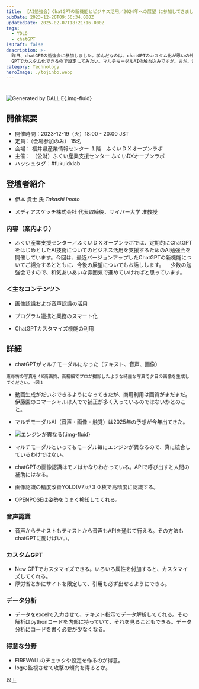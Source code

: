 ```yaml
---
title: 【AI勉強会】ChatGPTの新機能とビジネス活用／2024年への展望 に参加してきました
pubDate: 2023-12-20T09:56:34.000Z
updatedDate: 2025-02-07T18:21:16.000Z
tags:
  - YOLO
  - chatGPT
isDraft: false
description: >-
  昨日、chatGPTの勉強会に参加しました。学んだなのは、chatGPTのカスタム化が思いの外簡単だったこと。my
  GPTでカスタム化できるので設定してみたい。マルチモーダルAIの触れ込みですが、まだ、音声・画像・触覚・テキストなど入出力なるようですが、現在のchatGPTはまだエンジンが別なので、統合までには時間がかかるとのこと（といっても来年には実現？）。また、YOLOの画像認識もかなり使えるようで、野鳥のスペクトログラムの音素抽出できるか試してみたい。
category: Technology
heroImage: ./tojinbo.webp
---
```


# 



![Generated by DALL·E](https://object-storage.tyo2.conoha.io/v1/nc_938a9d00d6004f1390c354d4a15ef25b/blog-astro-assets/blog-images/363674979910439B94DB04A4017D13C6/tojinbo.webp){.img-fluid}



## 開催概要

- 開催時間：2023-12-19（火）18:00 - 20:00 JST
- 定員：（会場参加のみ）
  15名
- 会場：
  福井県産業情報センター １階　ふくいＤＸオープンラボ
- 主催：
  （公財）ふくい産業支援センター
  ふくいDXオープンラボ
- ハッシュタグ：#fukuidxlab

## 登壇者紹介

-  伊本 貴士 氏 *Takashi Imoto*

- メディアスケッチ株式会社 代表取締役、サイバー大学 准教授

### 内容（案内より）

- ふくい産業支援センター／ふくいＤＸオープンラボでは、定期的にChatGPTをはじめとしたAI技術についてのビジネス活用を支援するためのAI勉強会を開催しています。今回は、最近バージョンアップしたChatGPTの新機能についてご紹介するとともに、今後の展望についてもお話しします。
  　少数の勉強会ですので、和気あいあいな雰囲気で進めていければと思っています。

### ＜主なコンテンツ＞

- 画像認識および音声認識の活用

- プログラム連携と業務のスマート化

- ChatGPTカスタマイズ機能の利用

## 詳細

- chatGPTがマルチモーダルになった（テキスト、音声、画像）

```chatGPT
東尋坊の写真を４K高画質、高精細でプロが撮影したような綺麗な写真で夕日の画像を生成してください。→図１
```



- 動画生成がだいぶできるようになってきたが、商用利用は画質がまだまだ。伊藤園のコマーシャルは人でで補正が多く入っているのではないかとのこと。
- マルチモーダルAI（音声・画像・触覚）は2025年の予想が今年出てきた。
- ![エンジンが異なる](https://object-storage.tyo2.conoha.io/v1/nc_938a9d00d6004f1390c354d4a15ef25b/blog-astro-assets/blog-images/363674979910439B94DB04A4017D13C6/IMG_0932x1200.JPG){.img-fluid}

- マルチモーダルといってもモーダル毎にエンジンが異なるので、真に統合しているわけではない。
- chatGPTの画像認識はモノはかなりわかっている。APIで呼び出すと人間の補助にはなる。
- 画像認識の精度改善YOLO(V7)が３０枚で高精度に認識する。
- OPENPOSEは姿勢をうまく検知してくれる。

### 音声認識

- 音声からテキストもテキストから音声もAPIを通じて行える。その方法もchatGPTに聞けばいい。

### カスタムGPT

- New GPTでカスタマイズできる。いろいろ属性を付加すると、カスタマイズしてくれる。
- 厚労省とかにサイトを限定して、引用も必ず出せるようにできる。

### データ分析

- データをexcelで入力させて、テキスト指示でデータ解析してくれる。その解析はpythonコードを内部に持っていて、それを見ることもできる。データ分析にコードを書く必要が少なくなる。

### 得意な分野

- FIREWALLのチェックや設定を作るのが得意。
- logの監視させて攻撃の傾向を得るとか。



以上
